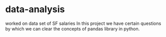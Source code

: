 # data-analysis
worked on data set of SF salaries
In this project we have certain questions by which we can clear the concepts of pandas library in python.

